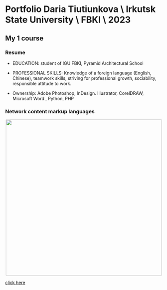 # Portfolio Daria Tiutiunkova \ Irkutsk State University \ FBKI \ 2023

## My 1 course

### Resume

- EDUCATION: student of IGU FBKI, Pyramid
Architectural School

- PROFESSIONAL SKILLS: Knowledge of a foreign
language (English, Chinese), teamwork skills,
striving for professional growth, sociability,
responsible attitude to work.

- Ownership: Adobe Photoshop, InDesign.
Illustrator, CorelDRAW, Microsoft Word ,
Python, PHP

### Network content markup languages

<div id="header" align="center">
  <img src="[https://gitlab.com/gggg8/network-content-markup-languages/-/blob/main/Interactive%20maps/karti__1_.gif](https://github.com/DariaTui/Network-content-markup-languages/blob/main/karti.gif)" width="500"/>
</div>

[click here]([https://gitlab.com/gggg8/network-content-markup-languages/-/tree/main/Interactive%20maps](https://github.com/DariaTui/Network-content-markup-languages/blob/main/karti.gif)https://github.com/DariaTui/Network-content-markup-languages/blob/main/karti.gif)
